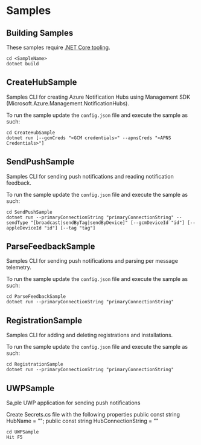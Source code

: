 # Samples 
## Building Samples
These samples require [.NET Core tooling](https://www.microsoft.com/net/download).

```
cd <SampleName>
dotnet build
```

## CreateHubSample
Samples CLI for creating Azure Notification Hubs using Management SDK (Microsoft.Azure.Management.NotificationHubs).

To run the sample update the `config.json` file and execute the sample as such:

```
cd CreateHubSample
dotnet run [--gcmCreds "<GCM credentials>" --apnsCreds "<APNS Credentials>"]
```

## SendPushSample
Samples CLI for sending push notifications and reading notification feedback.

To run the sample update the `config.json` file and execute the sample as such:

```
cd SendPushSample
dotnet run --primaryConnectionString "primaryConnectionString" --sendType "[broadcast|sendByTag|sendByDevice]" [--gcmDeviceId "id"] [--appleDeviceId "id"] [--tag "tag"]
```

## ParseFeedbackSample
Samples CLI for sending push notifications and parsing per message telemetry.

To run the sample update the `config.json` file and execute the sample as such:

```
cd ParseFeedbackSample
dotnet run --primaryConnectionString "primaryConnectionString"
```

## RegistrationSample
Samples CLI for adding and deleting registrations and installations. 

To run the sample update the `config.json` file and execute the sample as such:

```
cd RegistrationSample
dotnet run --primaryConnectionString "primaryConnectionString"
```

## UWPSample
Sa,ple UWP application for sending push notifications 

Create Secrets.cs file with the following properties
public const string HubName = "<hub name>";
public const string HubConnectionString = "<connection string>"

```
cd UWPSample
Hit F5
```